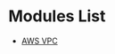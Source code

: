 # Modules List
- [AWS VPC](https://registry.terraform.io/modules/terraform-aws-modules/vpc/aws/2.9.0)